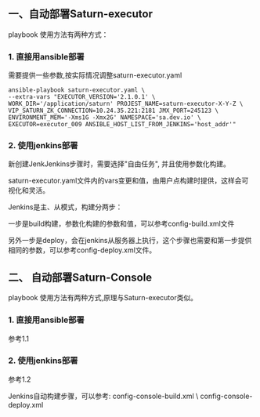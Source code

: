 
## 一、自动部署Saturn-executor 

playbook 使用方法有两种方式：

### 1. 直接用ansible部署

需要提供一些参数,按实际情况调整saturn-executor.yaml

```
ansible-playbook saturn-executor.yaml \ 
--extra-vars "EXECUTOR_VERSION='2.1.0.1' \
WORK_DIR='/application/saturn' PROJEST_NAME=saturn-executor-X-Y-Z \
VIP_SATURN_ZK_CONNECTION=10.24.35.221:2181 JMX_PORT=245123 \
ENVIRONMENT_MEM='-Xms1G -Xmx2G' NAMESPACE='sa.dev.io' \
EXECUTOR=executor_009 ANSIBLE_HOST_LIST_FROM_JENKINS='host_addr'"
```

### 2. 使用jenkins部署

新创建JenkJenkins步骤时，需要选择"自由任务", 并且使用参数化构建。

saturn-executor.yaml文件内的vars变更和值，由用户点构建时提供，这样会可视化和灵活。

Jenkins是主、从模式，构建分两步： 

一步是build构建，参数化构建的参数和值，可以参考config-build.xml文件

另外一步是deploy，会在jenkins从服务器上执行，这个步骤也需要和第一步提供相同的参数，可以参考config-deploy.xml文件。


## 二、 自动部署Saturn-Console

playbook 使用方法有两种方式,原理与Saturn-executor类似。

### 1. 直接用ansible部署
参考1.1

### 2. 使用jenkins部署
参考1.2

Jenkins自动构建步骤，可以参考: config-console-build.xml \ config-console-deploy.xml


